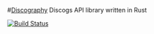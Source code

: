 
#[Discography]() Discogs API library written in Rust

[![Build Status](https://travis-ci.org/RustRome/discography.svg?branch=master)](https://travis-ci.org/RustRome/discography)
